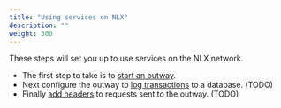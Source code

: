 ```yaml
---
title: "Using services on NLX"
description: ""
weight: 300
---
```


These steps will set you up to use services on the NLX network.

- The first step to take is to [start an outway](./start-an-outway).
- Next configure the outway to [log transactions](/todo) to a database. (TODO)
- Finally [add headers](/todo) to requests sent to the outway. (TODO)
